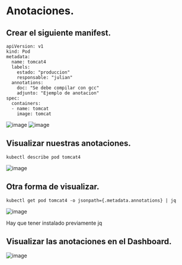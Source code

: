 # Anotaciones.
## Crear el siguiente manifest.
```
apiVersion: v1
kind: Pod
metadata:
  name: tomcat4
  labels:
    estado: "produccion"
    responsable: "julian"
  annotations:
    doc: "Se debe compilar con gcc"
    adjunto: "Ejemplo de anotacion"
spec:
  containers:
  - name: tomcat
    image: tomcat
```
![image](https://github.com/user-attachments/assets/8a702be0-d6cb-47d7-913c-ba0954690c34)
![image](https://github.com/user-attachments/assets/4308c0c7-0bdb-45c1-a868-bf2b029d8811)

## Visualizar nuestras anotaciones.
```
kubectl describe pod tomcat4
```
![image](https://github.com/user-attachments/assets/f9e7851f-3978-4c22-98d0-21996d376d57)

## Otra forma de visualizar.
```
kubectl get pod tomcat4 -o jsonpath={.metadata.annotations} | jq
```
![image](https://github.com/user-attachments/assets/3a6b02cc-1dcc-49b5-989a-faf7b32fd0ee)

Hay que tener instalado previamente jq

## Visualizar las anotaciones en el Dashboard.
![image](https://github.com/user-attachments/assets/829756f5-3e53-475f-8fd8-4ff293179f88)
